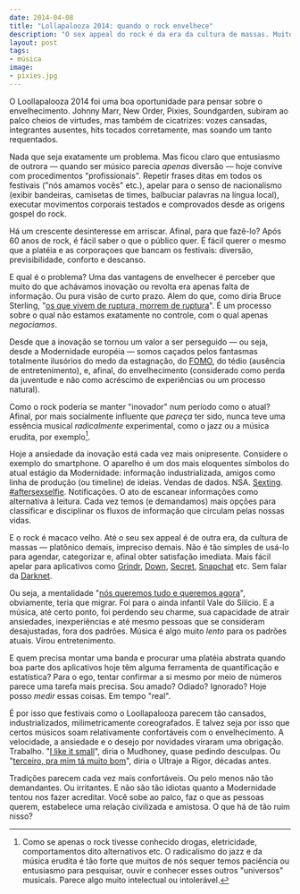 ```yaml
---
date: 2014-04-08
title: "Lollapalooza 2014: quando o rock envelhece"
description: "O sex appeal do rock é da era da cultura de massas. Muito impreciso, platônico e lento para nossa época Cauda Longa"
layout: post
tags:
- música
image:
- pixies.jpg
---
```



O Loollapalooza 2014 foi uma boa oportunidade para pensar sobre o envelhecimento. Johnny Marr, New Order, Pixies, Soundgarden, subiram ao palco cheios de virtudes, mas também de cicatrizes: vozes cansadas, integrantes ausentes, hits tocados corretamente, mas soando um tanto requentados.

Nada que seja exatamente um problema. Mas ficou claro que entusiasmo de outrora — quando ser músico parecia *apenas* diversão — hoje convive com procedimentos "profissionais". Repetir frases ditas em todos os festivais ("nós amamos vocês" etc.), apelar para o senso de nacionalismo (exibir bandeiras, camisetas de times, balbuciar palavras na língua local), executar movimentos corporais testados e comprovados desde as origens gospel do rock.

Há um crescente desinteresse em arriscar. Afinal, para que fazê-lo? Após 60 anos de rock, é fácil saber o que o público quer. É fácil querer o mesmo que a platéia e as corporaçoes que bancam os festivais: diversão, previsibilidade, conforto e descanso.

E qual é o problema? Uma das vantagens de envelhecer é perceber que muito do que achávamos inovação ou revolta era apenas falta de informação. Ou pura visão de curto prazo. Alem do que, como diria Bruce Sterling, "[os que vivem de ruptura, morrem de ruptura](http://www.wired.com/2013/04/text-of-sxsw2013-closing-remarks-by-bruce-sterling/)". É um processo sobre o qual não estamos exatamente no controle, com o qual apenas *negociamos*.

Desde que a inovação se tornou um valor a ser perseguido — ou seja, desde a Modernidade européia — somos caçados pelos fantasmas totalmente ilusórios do medo da estagnação, do [FOMO](https://en.wikipedia.org/wiki/Fear_of_missing_out), do tédio (ausência de entretenimento), e, afinal, do envelhecimento (considerado como perda da juventude e não como acréscimo de experiências ou um processo natural).

Como o rock poderia se manter "inovador" num período como o atual? Afinal, por mais socialmente influente que *pareça* ter sido, nunca teve uma essência musical *radicalmente* experimental, como o jazz ou a música erudita, por exemplo[^1].

Hoje a ansiedade da inovação está cada vez mais onipresente. Considere o exemplo do smartphone. O aparelho é um dos mais eloquentes símbolos do atual estágio da Modernidade: informação industrializada, amigos como linha de produção (ou timeline) de ideias. Vendas de dados. NSA. [Sexting](https://en.wikipedia.org/wiki/Sexting). [#aftersexselfie](http://www.telegraph.co.uk/women/sex/10739067/After-sex-selfies-Showing-off-just-got-a-whole-lot-dirtier.html). Notificações. O ato de escanear informações como alternativa à leitura. Cada vez temos (e demandamos) mais opções para classificar e disciplinar os fluxos de informação que circulam pelas nossas vidas.

E o rock é macaco velho. Até o seu sex appeal é de outra era, da cultura de massas — platônico demais, impreciso demais. Não é tão simples de usá-lo para agendar, categorizar e, afinal obter satisfação imediata. Mais fácil apelar para aplicativos como [Grindr](http://grindr.com/), [Down](http://www.downapp.com/), [Secret](https://www.secret.ly/), [Snapchat](http://www.snapchat.com/) etc. Sem falar da [Darknet](http://papodehomem.com.br/deep-web-darknet-tor-lado-escuro-da-internet/).

Ou seja, a mentalidade "[nós queremos tudo e queremos agora](https://www.youtube.com/watch?v=1pm4fQRl72k)", obviamente, teria que migrar. Foi para o ainda infantil Vale do Silício. E a música, até certo ponto, foi perdendo seu charme, sua capacidade de atrair ansiedades, inexperiências e até mesmo pessoas que se consideram desajustadas, fora dos padrões. Música é algo muito *lento* para os padrões atuais. Virou entretenimento.

E quem precisa montar uma banda e procurar uma platéia abstrata quando boa parte dos aplicativos hoje têm alguma ferramenta de quantificação e estatística? Para o ego, tentar confirmar a si mesmo por meio de números parece uma tarefa mais precisa. Sou amado? Odiado? Ignorado? Hoje posso *medir* essas coisas. Em tempo "real".

É por isso que festivais como o Loollapalooza parecem tão cansados, industrializados, milimetricamente coreografados. E talvez seja por isso que certos músicos soam relativamente confortáveis com o envelhecimento. A velocidade, a ansiedade e o desejo por novidades viraram uma obrigação. Trabalho. "[I like it small](https://www.youtube.com/watch?v=7511NXJNV8o)", diria o Mudhoney, quase pedindo desculpas. Ou "[terceiro, pra mim tá muito bom](https://www.youtube.com/watch?v=sTMI18brB-o)", diria o Ultraje a Rigor, décadas antes.

Tradições parecem cada vez mais confortáveis. Ou pelo menos não tão demandantes. Ou irritantes. E não são tão idiotas quanto a Modernidade tentou nos fazer acreditar. Você sobe ao palco, faz o que as pessoas querem, estabelece uma relação civilizada e amistosa. O que há de tão ruim nisso?

[^1]: Como se apenas o rock tivesse conhecido drogas, eletricidade, comportamentos dito alternativos etc. O radicalismo do jazz e da música erudita é tão forte que muitos de nós sequer temos paciência ou entusiasmo para pesquisar, ouvir e conhecer esses outros "universos" musicais. Parece algo muito intelectual ou intolerável.
